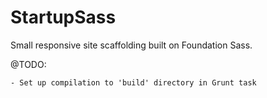 StartupSass
===========

Small responsive site scaffolding built on Foundation Sass.

@TODO:

	- Set up compilation to 'build' directory in Grunt task